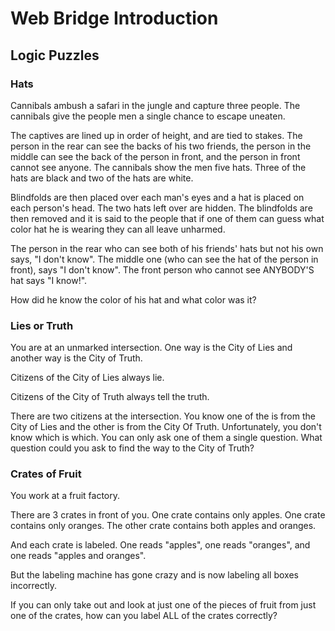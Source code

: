 # Web Bridge Introduction

## Logic Puzzles

### Hats

Cannibals ambush a safari in the jungle and capture three people. The cannibals give the people men a single chance to escape uneaten.

The captives are lined up in order of height, and are tied to stakes. The person in the rear can see the backs of his two friends, the person in the middle can see the back of the person in front, and the person in front cannot see anyone. The cannibals show the men five hats. Three of the hats are black and two of the hats are white.

Blindfolds are then placed over each man's eyes and a hat is placed on each person's head. The two hats left over are hidden. The blindfolds are then removed and it is said to the people that if one of them can guess what color hat he is wearing they can all leave unharmed.

The person in the rear who can see both of his friends' hats but not his own says, "I don't know". The middle one (who can see the hat of the person in front), says "I don't know". The front person who cannot see ANYBODY'S hat says "I know!".

How did he know the color of his hat and what color was it?

### Lies or Truth

You are at an unmarked intersection. One way is the City of Lies and another way is the City of Truth.

Citizens of the City of Lies always lie.

Citizens of the City of Truth always tell the truth.

There are two citizens at the intersection. You know one of the is from the City of Lies and the other is from the City Of Truth. Unfortunately, you don't know which is which. You can only ask one of them a single question. What question could you ask to find the way to the City of Truth?

### Crates of Fruit

You work at a fruit factory.

There are 3 crates in front of you. One crate contains only apples. One crate contains only oranges. The other crate contains both apples and oranges.

And each crate is labeled. One reads "apples", one reads "oranges", and one reads "apples and oranges".

But the labeling machine has gone crazy and is now labeling all boxes incorrectly.

If you can only take out and look at just one of the pieces of fruit from just one of the crates, how can you label ALL of the crates correctly?